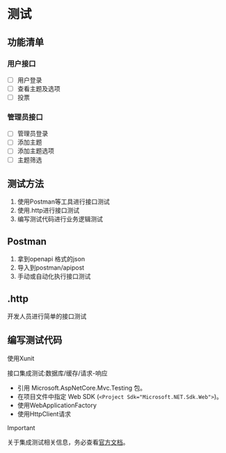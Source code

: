 # 测试

## 功能清单

### 用户接口

- [ ] 用户登录
- [ ] 查看主题及选项
- [ ] 投票

### 管理员接口

- [ ] 管理员登录
- [ ] 添加主题
- [ ] 添加主题选项
- [ ] 主题筛选

## 测试方法

1. 使用Postman等工具进行接口测试
2. 使用.http进行接口测试
3. 编写测试代码进行业务逻辑测试

## Postman

1. 拿到openapi 格式的json
2. 导入到postman/apipost
3. 手动或自动化执行接口测试

## .http

开发人员进行简单的接口测试

## 编写测试代码

使用Xunit

接口集成测试:数据库/缓存/请求-响应

- 引用 Microsoft.AspNetCore.Mvc.Testing 包。
- 在项目文件中指定 Web SDK (`<Project Sdk="Microsoft.NET.Sdk.Web">`)。
- 使用WebApplicationFactory
- 使用HttpClient请求

> [!IMPORTANT]
> 关于集成测试相关信息，务必查看[官方文档](https://learn.microsoft.com/zh-cn/aspnet/core/test/integration-tests?view=aspnetcore-8.0)。
